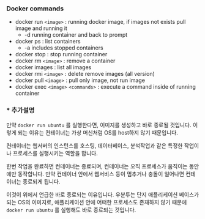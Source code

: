 ### Docker commands

- docker run `<image>` :
  running docker image, if images not exists pull image and running it
  - -d
    running container and back to prompt
- docker ps :
  list containers
  - -a
    includes stopped containers
- docker stop :
  stop running container
- docker rm `<image>` :
  remove a container
- docker images :
  list all images
- docker rmi `<image>` :
  delete remove images (all version)
- docker pull `<image>` :
  pull only image, not run image
- docker exec `<image>` `<commands>` :
  execute a command inside of running container

### \* 추가설명

만약 `docker run ubuntu` 를 실행한다면, 이미지를 생성하고 바로 종료될 것입니다.
이렇게 되는 이유는 컨테이너는 가상 머신처럼 OS를 host하지 않기 때문입니다.

컨테이너는 웹서버의 인스턴스를 호스팅, 데이터베이스, 분석작업과 같은 특정한 작업이나 프로세스를 실행시키는 역할을 합니다.

한번 작업을 완료하면 컨테이너는 종료되며, 컨테이너는 오직 프로세스가 움직이는 동안에만 동작합니다.
만약 컨테이너 안에서 웹서비스 등이 멈추거나 충돌이 일어나면 컨테이너는 종료되게 됩니다.

이것이 위에서 언급한 바로 종료되는 이유입니다.
우분투는 단지 애플리케이션 베이스가 되는 OS의 이미지로, 애플리케이션 안에 어떠한 프로세스도 존재하지 않기 때문에 `docker run ubuntu` 를 실행해도 바로 종료되는 것입니다.
